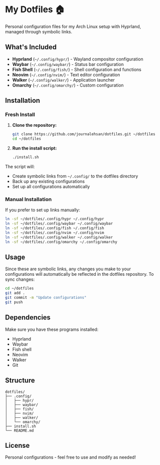 # My Dotfiles 🏠

Personal configuration files for my Arch Linux setup with Hyprland, managed through symbolic links.

## What's Included

- **Hyprland** (`~/.config/hypr/`) - Wayland compositor configuration
- **Waybar** (`~/.config/waybar/`) - Status bar configuration
- **Fish Shell** (`~/.config/fish/`) - Shell configuration and functions
- **Neovim** (`~/.config/nvim/`) - Text editor configuration
- **Walker** (`~/.config/walker/`) - Application launcher
- **Omarchy** (`~/.config/omarchy/`) - Custom configuration

## Installation

### Fresh Install

1. **Clone the repository:**
   ```bash
   git clone https://github.com/journalehsan/dotfiles.git ~/dotfiles
   cd ~/dotfiles
   ```

2. **Run the install script:**
   ```bash
   ./install.sh
   ```

The script will:
- Create symbolic links from `~/.config/` to the dotfiles directory
- Back up any existing configurations
- Set up all configurations automatically

### Manual Installation

If you prefer to set up links manually:

```bash
ln -sf ~/dotfiles/.config/hypr ~/.config/hypr
ln -sf ~/dotfiles/.config/waybar ~/.config/waybar
ln -sf ~/dotfiles/.config/fish ~/.config/fish
ln -sf ~/dotfiles/.config/nvim ~/.config/nvim
ln -sf ~/dotfiles/.config/walker ~/.config/walker
ln -sf ~/dotfiles/.config/omarchy ~/.config/omarchy
```

## Usage

Since these are symbolic links, any changes you make to your configurations will automatically be reflected in the dotfiles repository. To sync changes:

```bash
cd ~/dotfiles
git add .
git commit -m "Update configurations"
git push
```

## Dependencies

Make sure you have these programs installed:
- Hyprland
- Waybar
- Fish shell
- Neovim
- Walker
- Git

## Structure

```
dotfiles/
├── .config/
│   ├── hypr/
│   ├── waybar/
│   ├── fish/
│   ├── nvim/
│   ├── walker/
│   └── omarchy/
├── install.sh
└── README.md
```

## License

Personal configurations - feel free to use and modify as needed!